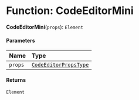 # Function: CodeEditorMini

**CodeEditorMini**(`props`): `Element`

#### Parameters

| Name | Type |
| :------ | :------ |
| `props` | [`CodeEditorPropsType`](/auto-docs/form-materials/interfaces/CodeEditorPropsType.md) |

#### Returns

`Element`
